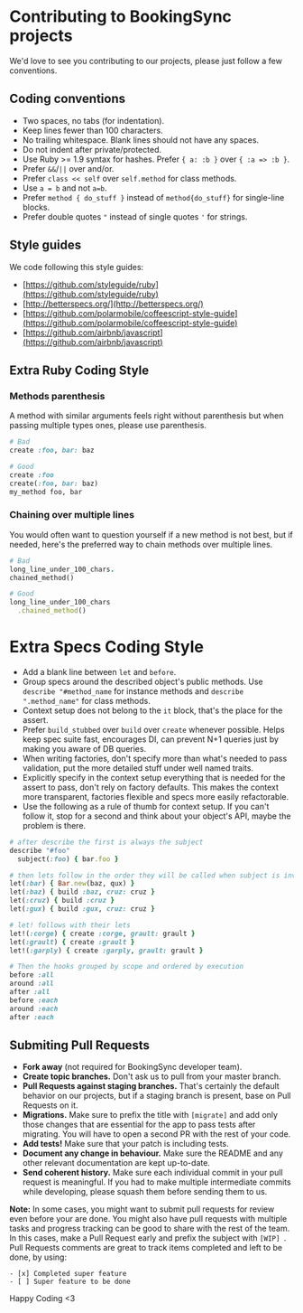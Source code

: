 # Contributing to BookingSync projects

We'd love to see you contributing to our projects, please just follow a few conventions.

## Coding conventions

- Two spaces, no tabs (for indentation).
- Keep lines fewer than 100 characters.
- No trailing whitespace. Blank lines should not have any spaces.
- Do not indent after private/protected.
- Use Ruby >= 1.9 syntax for hashes. Prefer `{ a: :b }` over `{ :a => :b }`.
- Prefer `&&`/`||` over and/or.
- Prefer `class << self` over `self.method` for class methods.
- Use `a = b` and not `a=b`.
- Prefer `method { do_stuff }` instead of `method{do_stuff}` for single-line blocks.
- Prefer double quotes `"` instead of single quotes `'` for strings.

## Style guides

We code following this style guides:

- [https://github.com/styleguide/ruby](https://github.com/styleguide/ruby)
- [http://betterspecs.org/](http://betterspecs.org/)
- [https://github.com/polarmobile/coffeescript-style-guide](https://github.com/polarmobile/coffeescript-style-guide)
- [https://github.com/airbnb/javascript](https://github.com/airbnb/javascript)

## Extra Ruby Coding Style

### Methods parenthesis

A method with similar arguments feels right without parenthesis but when passing multiple types ones, please use parenthesis.

```ruby
# Bad
create :foo, bar: baz

# Good
create :foo
create(:foo, bar: baz)
my_method foo, bar
```

### Chaining over multiple lines

You would often want to question yourself if a new method is not best, but if needed,
here's the preferred way to chain methods over multiple lines.

```ruby
# Bad
long_line_under_100_chars.
chained_method()

# Good
long_line_under_100_chars
  .chained_method()
```

# Extra Specs Coding Style

- Add a blank line between `let` and `before`.
- Group specs around the described object's public methods. Use `describe "#method_name` for instance methods and `describe ".method_name"` for class methods.
- Context setup does not belong to the `it` block, that's the place for the assert.
- Prefer `build_stubbed` over `build` over `create` whenever possible. Helps keep spec suite fast, encourages DI, can prevent N+1 queries just by making you aware of DB queries.
- When writing factories, don't specify more than what's needed to pass validation, put the more detailed stuff under well named traits.
- Explicitly specify in the context setup everything that is needed for the assert to pass, don't rely on factory defaults. This makes the context more transparent, factories flexible and specs more easily refactorable.
- Use the following as a rule of thumb for context setup. If you can't follow it, stop for a second and think about your object's API, maybe the problem is there.

```ruby
# after describe the first is always the subject
describe "#foo"
  subject(:foo) { bar.foo }

# then lets follow in the order they will be called when subject is invoked
let(:bar) { Bar.new(baz, qux) }
let(:baz) { build :baz, cruz: cruz }
let(:cruz) { build :cruz }
let(:gux) { build :gux, cruz: cruz }

# let! follows with their lets
let!(:corge) { create :corge, grault: grault }
let(:grault) { create :grault }
let!(:garply) { create :garply, grault: grault }

# Then the hooks grouped by scope and ordered by execution
before :all
around :all
after :all
before :each
around :each
after :each
```

## Submiting Pull Requests

- **Fork away** (not required for BookingSync developer team).
- **Create topic branches.** Don't ask us to pull from your master branch.
- **Pull Requests against staging branches.** That's certainly the default behavior on our projects, but if a staging branch is present, base on Pull Requests on it.
- **Migrations.** Make sure to prefix the title with `[migrate]` and add only those changes that are essential for the app to pass tests after migrating. You will have to open a second PR with the rest of your code.
- **Add tests!** Make sure that your patch is including tests.
- **Document any change in behaviour.** Make sure the README and any other relevant documentation are kept up-to-date.
- **Send coherent history.** Make sure each individual commit in your pull request is meaningful. If you had to make multiple intermediate commits while developing, please squash them before sending them to us.

**Note:** In some cases, you might want to submit pull requests for review even before your are done. You might also have pull requests with multiple tasks and progress tracking can be good to share with the rest of the team. In this cases, make a Pull Request early and prefix the subject with `[WIP] `. Pull Requests comments are great to track items completed and left to be done, by using:

```
- [x] Completed super feature
- [ ] Super feature to be done
```

Happy Coding <3
